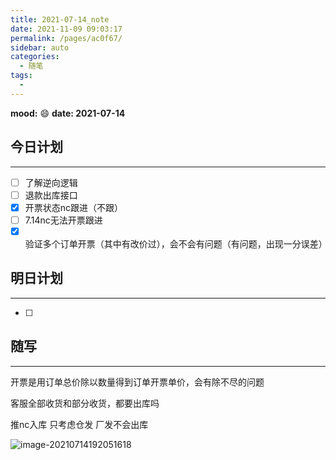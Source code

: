 ```yaml
---
title: 2021-07-14_note
date: 2021-11-09 09:03:17
permalink: /pages/ac0f67/
sidebar: auto
categories:
  - 随笔
tags:
  - 
---
```

**mood:** :smile:  																		**date: 2021-07-14**  
## 今日计划  
------
- [ ]  了解逆向逻辑
- [ ]  退款出库接口
- [x]  开票状态nc跟进（不跟）
- [ ]  7.14nc无法开票跟进
- [x]  验证多个订单开票（其中有改价过），会不会有问题（有问题，出现一分误差）
## 明日计划  
------
- [ ]  
## 随写 
------

开票是用订单总价除以数量得到订单开票单价，会有除不尽的问题

客服全部收货和部分收货，都要出库吗



推nc入库 只考虑仓发 厂发不会出库

![image-20210714192051618](https://gitee.com/zxqzhuzhu/imgs/raw/master/picGo/image-20210714192051618.png)